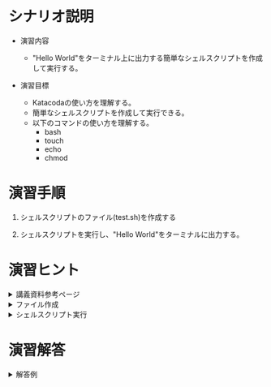 # シナリオ説明
- 演習内容
  - "Hello World"をターミナル上に出力する簡単なシェルスクリプトを作成して実行する。

- 演習目標
  - Katacodaの使い方を理解する。
  - 簡単なシェルスクリプトを作成して実行できる。
  - 以下のコマンドの使い方を理解する。
    - bash
    - touch
    - echo
    - chmod

# 演習手順
1. シェルスクリプトのファイル(test.sh)を作成する

2. シェルスクリプトを実行し、"Hello World"をターミナルに出力する。

# 演習ヒント
<details><summary>講義資料参考ページ</summary><div>

- 講義資料参考場所
  - Hello Worldのコマンド出力
    - p11
  - シェルスクリプトの実行方法
    - p27～p34
</div></details>
  
<details><summary>ファイル作成</summary><div>

- ファイルはエディタ上のワークスペース上で右クリックを選択で作成できます

</div></details>

<details><summary>シェルスクリプト実行</summary><div>

- シェルスクリプトの実行には以下のどちらかを使用します
  - `bash`を使用。
    - `bash シェルスクリプトファイル名`でファイルを実行
  - 直接シェルスクリプトを実行
    - シェルスクリプトを実行するための**権限**が必要になります
    - 権限の付与には`chmod`を使用します

  ```
  # ファイルの権限変更
  $ chmod 755 test.sh
  ```

</div></details>



</div></details>

# 演習解答
<details><summary>解答例</summary><div>

## 解答例1. エディタでファイルを作成  
## シェルスクリプトのファイル作成(空ファイル)  

エディタのROOT上で右クリックをして"New file"をクリック。  
ファイル名に"test.sh"と入力してファイルを作成。  

## シェルスクリプトの内容書き込み  
作成したファイルにエディタから下記の内容を書き込む。  

```
#!/bin/bash
echo "Hello World"
```

## シェルスクリプトの実行(bashで実行する場合)  

以下コマンドでtest.shを実行。  

`$ bash test.sh`

以下の内容がターミナル上に表示されていることを確認。  

```
Hello World
```

## シェルスクリプトの実行(実行権限をつけて実行する場合)

シェルスクリプトに実行権限を付与。  

`$ chmod 755 test.sh`

test.shを実行。  
`$ ./test.sh`

以下の内容がターミナル上に表示されていることを確認。  

```
Hello World
```

# 演習解答例2. コマンドでファイルを作成  

## シェルスクリプトのファイル作成(touchコマンドを使用する場合)  

touchコマンドを使用して空ファイルを作成する。  

`touch test.sh`

作成したファイルを開く  
`test.sh`

作成した空ファイルにシェルスクリプトの内容を書き込む。  

`echo '#!/bin/bash' >> test.sh`  
`echo 'echo "Hello World"' >> test.sh`

開いているtest.shに以下内容が書き込まれたことを確認。  

```
Hello World
```

## シェルスクリプトのファイル作成(viコマンドを使用する場合)  

viコマンドを使用してファイルを作成する。  

`vi test.sh`

viの入力モードを使って以下を書き込む。  

```
#!/bin/bash
echo "Hello World"
```

## シェルスクリプトの実行(bashで実行する場合)  

test.shを実行。  

`bash test.sh`

以下の内容がターミナル上に表示されていることを確認。  

```
Hello World
```

## シェルスクリプトの実行(実行権限をつけて実行する場合)

シェルスクリプトに実行権限を付与。  

`chmod 755 test.sh`

test.shを実行。  
`./test.sh`

以下の内容がターミナル上に表示されていることを確認。  

```
Hello World
```

</div></details>